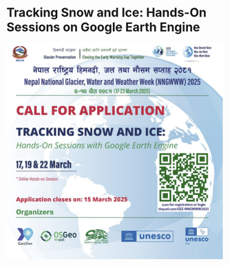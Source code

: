 # Tracking Snow and Ice: Hands-On Sessions on Google Earth Engine

![session poster](./img/poster.jpg)
